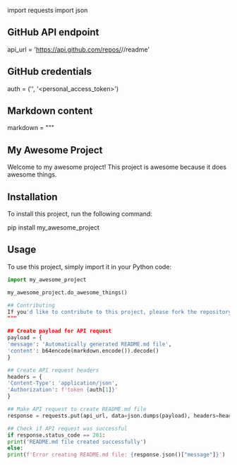import requests
import json

## GitHub API endpoint
api_url = 'https://api.github.com/repos/<username>/<repository>/readme'

## GitHub credentials
auth = ('<username>', '<personal_access_token>')

## Markdown content
markdown = """
## My Awesome Project

Welcome to my awesome project! This project is awesome because it does awesome things.

## Installation

To install this project, run the following command:

pip install my_awesome_project

## Usage

To use this project, simply import it in your Python code:

```python
import my_awesome_project

my_awesome_project.do_awesome_things()

## Contributing
If you'd like to contribute to this project, please fork the repository and submit a pull request. Thanks for your help!
"""

## Create payload for API request
payload = {
'message': 'Automatically generated README.md file',
'content': b64encode(markdown.encode()).decode()
}

## Create API request headers
headers = {
'Content-Type': 'application/json',
'Authorization': f'token {auth[1]}'
}

## Make API request to create README.md file
response = requests.put(api_url, data=json.dumps(payload), headers=headers)

## Check if API request was successful
if response.status_code == 201:
print('README.md file created successfully')
else:
print(f'Error creating README.md file: {response.json()["message"]}')
